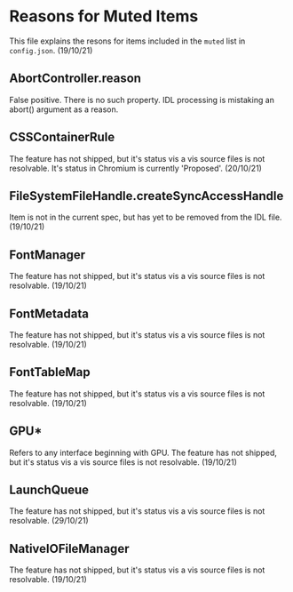 # Reasons for Muted Items

This file explains the resons for items included in the `muted` list in `config.json`. (19/10/21)

## AbortController.reason

False positive. There is no such property. IDL processing is mistaking an abort() argument as a reason.

## CSSContainerRule

The feature has not shipped, but it's status vis a vis source files is not resolvable. It's status in Chromium is currently 'Proposed'. (20/10/21)

## FileSystemFileHandle.createSyncAccessHandle

Item is not in the current spec, but has yet to be removed from the IDL file. (19/10/21)

## FontManager

The feature has not shipped, but it's status vis a vis source files is not resolvable. (19/10/21)

## FontMetadata

The feature has not shipped, but it's status vis a vis source files is not resolvable. (19/10/21)

## FontTableMap

The feature has not shipped, but it's status vis a vis source files is not resolvable. (19/10/21)

## GPU*

Refers to any interface beginning with GPU. The feature has not shipped, but it's status vis a vis source files is not resolvable. (19/10/21)

## LaunchQueue

The feature has not shipped, but it's status vis a vis source files is not resolvable. (29/10/21)

## NativeIOFileManager

The feature has not shipped, but it's status vis a vis source files is not resolvable. (19/10/21)